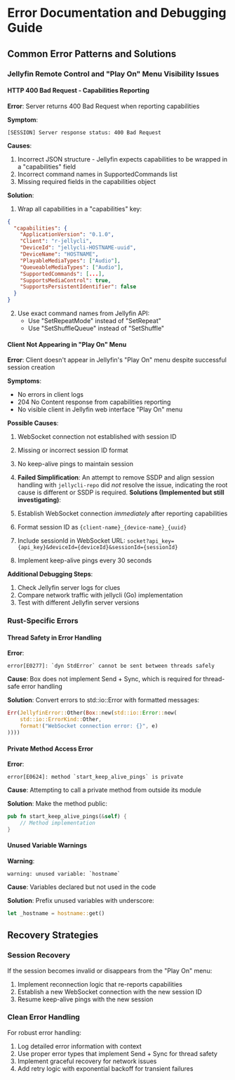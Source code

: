 # Error Documentation and Debugging Guide

## Common Error Patterns and Solutions

### Jellyfin Remote Control and "Play On" Menu Visibility Issues

#### HTTP 400 Bad Request - Capabilities Reporting 

**Error**: Server returns 400 Bad Request when reporting capabilities

**Symptom**:
```
[SESSION] Server response status: 400 Bad Request
```

**Causes**:
1. Incorrect JSON structure - Jellyfin expects capabilities to be wrapped in a "capabilities" field
2. Incorrect command names in SupportedCommands list
3. Missing required fields in the capabilities object

**Solution**:
1. Wrap all capabilities in a "capabilities" key:
```json
{
  "capabilities": {
    "ApplicationVersion": "0.1.0",
    "Client": "r-jellycli",
    "DeviceId": "jellycli-HOSTNAME-uuid",
    "DeviceName": "HOSTNAME",
    "PlayableMediaTypes": ["Audio"],
    "QueueableMediaTypes": ["Audio"],
    "SupportedCommands": [...],
    "SupportsMediaControl": true,
    "SupportsPersistentIdentifier": false
  }
}
```

2. Use exact command names from Jellyfin API:
   - Use "SetRepeatMode" instead of "SetRepeat"
   - Use "SetShuffleQueue" instead of "SetShuffle"

#### Client Not Appearing in "Play On" Menu

**Error**: Client doesn't appear in Jellyfin's "Play On" menu despite successful session creation

**Symptoms**:
- No errors in client logs
- 204 No Content response from capabilities reporting
- No visible client in Jellyfin web interface "Play On" menu

**Possible Causes**:
1. WebSocket connection not established with session ID
2. Missing or incorrect session ID format
3. No keep-alive pings to maintain session

4.  **Failed Simplification**: An attempt to remove SSDP and align session handling with `jellycli-repo` did *not* resolve the issue, indicating the root cause is different or SSDP is required.
**Solutions (Implemented but still investigating)**:
1. Establish WebSocket connection *immediately* after reporting capabilities
2. Format session ID as `{client-name}_{device-name}_{uuid}`
3. Include sessionId in WebSocket URL: `socket?api_key={api_key}&deviceId={deviceId}&sessionId={sessionId}`
4. Implement keep-alive pings every 30 seconds

**Additional Debugging Steps**:
1. Check Jellyfin server logs for clues
2. Compare network traffic with jellycli (Go) implementation
3. Test with different Jellyfin server versions

### Rust-Specific Errors

#### Thread Safety in Error Handling

**Error**: 
```
error[E0277]: `dyn StdError` cannot be sent between threads safely
```

**Cause**: Box<dyn StdError> does not implement Send + Sync, which is required for thread-safe error handling

**Solution**: Convert errors to std::io::Error with formatted messages:
```rust
Err(JellyfinError::Other(Box::new(std::io::Error::new(
    std::io::ErrorKind::Other,
    format!("WebSocket connection error: {}", e)
))))
```

#### Private Method Access Error

**Error**:
```
error[E0624]: method `start_keep_alive_pings` is private
```

**Cause**: Attempting to call a private method from outside its module

**Solution**: Make the method public:
```rust
pub fn start_keep_alive_pings(&self) {
    // Method implementation
}
```

#### Unused Variable Warnings

**Warning**:
```
warning: unused variable: `hostname`
```

**Cause**: Variables declared but not used in the code

**Solution**: Prefix unused variables with underscore:
```rust
let _hostname = hostname::get()
```

## Recovery Strategies

### Session Recovery

If the session becomes invalid or disappears from the "Play On" menu:

1. Implement reconnection logic that re-reports capabilities
2. Establish a new WebSocket connection with the new session ID
3. Resume keep-alive pings with the new session

### Clean Error Handling

For robust error handling:

1. Log detailed error information with context
2. Use proper error types that implement Send + Sync for thread safety
3. Implement graceful recovery for network issues
4. Add retry logic with exponential backoff for transient failures

